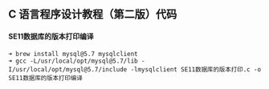 ## C 语言程序设计教程（第二版）代码

#### SE11数据库的版本打印编译
```
➜ brew install mysql@5.7 mysqlclient
➜ gcc -L/usr/local/opt/mysql@5.7/lib -I/usr/local/opt/mysql@5.7/include -lmysqlclient SE11数据库的版本打印.c -o SE11数据库的版本打印编译
```